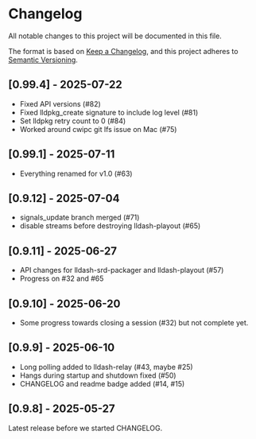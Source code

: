 # Changelog

All notable changes to this project will be documented in this file.

The format is based on [Keep a Changelog](https://keepachangelog.com/en/1.1.0/),
and this project adheres to [Semantic Versioning](https://semver.org/spec/v2.0.0.html).

## [0.99.4] - 2025-07-22

- Fixed API versions (#82)
- Fixed lldpkg_create signature to include log level (#81)
- Set lldpkg retry count to 0 (#84)
- Worked around cwipc git lfs issue on Mac (#75)

## [0.99.1] - 2025-07-11

- Everything renamed for v1.0 (#63)

## [0.9.12] - 2025-07-04

- signals_update branch merged (#71)
- disable streams before destroying lldash-playout (#65)

## [0.9.11] - 2025-06-27

- API changes for lldash-srd-packager and lldash-playout (#57)
- Progress on #32 and #65

## [0.9.10] - 2025-06-20

- Some progress towards closing a session (#32) but not complete yet.

## [0.9.9] - 2025-06-10

- Long polling added to lldash-relay (#43, maybe #25)
- Hangs during startup and shutdown fixed (#50)
- CHANGELOG and readme badge added (#14, #15)
  
## [0.9.8] - 2025-05-27

Latest release before we started CHANGELOG.
